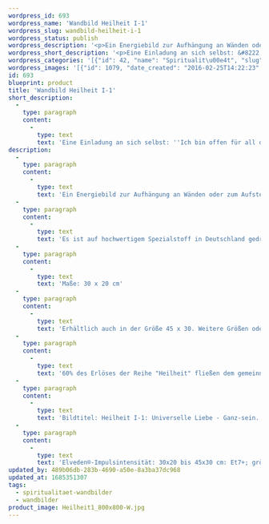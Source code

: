 ```yaml
---
wordpress_id: 693
wordpress_name: 'Wandbild Heilheit I-1'
wordpress_slug: wandbild-heilheit-i-1
wordpress_status: publish
wordpress_description: '<p>Ein Energiebild zur Aufhängung an Wänden oder zum Aufstellen im Raum mit dem aktivierbaren feinstofflichen Informationsfeld: Heilheit - Universelle Liebe - Ganz-sein - Integration: Ein Zustand innerer Heilheit, der sich ausbreiten kann im eigenen System. Eine Einladung an sich selbst aussprechen, sich ganz einzufinden in sich selbst. Offen zu sein in Bezug zu allem, was die eigene Identität in ihrer Wahrhaftigkeit, auch im Sinne einer Authentizität, ausmacht. Wie jedes andere Bild aus der Reihe ''Heilheit I'' repräsentiert auch dieses die stimmige Erfahrung, eingebunden zu sein in das, was wir "universelle Liebe" nennen. Sie repräsentieren besonders "reine" und "komplexe Felder sämtlicher Elveden Energiebilder.</p><p>Es ist auf hochwertigem Spezialstoff in Deutschland gedruckt und sorgfältig in Handarbeit auf Holzkeilrahmen aufgezogen. Laut Herstellerangaben ist der farbintensive Druck 70 Jahre lichtecht, waschbar und in einem umweltorientierten Verfahren hergestellt. Der Oberstoff ist mit einer Spezialbeschichtung unterfüttert, so dass, bei Aufhängung an der Wand, der rückseitige Holzrahmen auch bei hellen Farben unsichtbar ist. (In der Onlineansicht ist unser Bild mit einem Wasserzeichen geschützt. Wir bitten um Ihr Verständnis. Im Original ist der Schriftzung „Energiebild Elveden Verlag“ entfernt.)</p><p>Maße: 30 x 20 cm</p><p>Erhältlich auch in der Größe 45 x 30. Weitere Größen oder andere Seitenverhältnisse, sind bis 200 cm individuell für Sie innerhalb weniger Tage herstellbar. Bitte kontaktieren Sie uns hierfür unter <a href="mailto:info@elvedenverlag.de">info@elvedenverlag.de</a>.</p><p>60% des Erlöses der Reihe "Heilheit" fließen dem <a href="http://www.elveden.de/foerderverein/">gemeinnützigen Elveden Förderverein e.V</a>. zu.</p><p>Bildtitel: Heilheit I-1: Universelle Liebe - Ganz-sein. Reihe: Heilheit</p><p>Elveden®-Impulsintensität: 30x20 bis 45x30 cm: Et7+; größere Formate: Et6+</p><p><a href="https://my.feenbaum.de/anwendung-energie-wandbilder/">Anwendungshinweise</a>      <a href="https://my.feenbaum.de/produktinformation-wandbilder/">Produktinformationen</a></p>'
wordpress_short_description: '<p>Eine Einladung an sich selbst: &#8222;Ich bin offen für all das, was ich in meiner Ganzheit warhhaftig bin&#8220;</p>'
wordpress_categories: '[{"id": 42, "name": "Spiritualit\u00e4t", "slug": "spiritualitaet-wandbilder"}, {"id": 24, "name": "Wandbilder", "slug": "wandbilder"}]'
wordpress_images: '[{"id": 1079, "date_created": "2016-02-25T14:22:23", "date_created_gmt": "2016-02-25T12:22:23", "date_modified": "2016-02-25T14:22:23", "date_modified_gmt": "2016-02-25T12:22:23", "src": "https://my.feenbaum.de/wp-content/uploads/2016/02/Heilheit1_800x800-W.jpg", "name": "Heilheit1_800x800-W", "alt": ""}]'
id: 693
blueprint: product
title: 'Wandbild Heilheit I-1'
short_description:
  -
    type: paragraph
    content:
      -
        type: text
        text: 'Eine Einladung an sich selbst: ''Ich bin offen für all das, was ich in meiner Ganzheit warhhaftig bin'''
description:
  -
    type: paragraph
    content:
      -
        type: text
        text: 'Ein Energiebild zur Aufhängung an Wänden oder zum Aufstellen im Raum mit dem aktivierbaren feinstofflichen Informationsfeld: Heilheit - Universelle Liebe - Ganz-sein - Integration: Ein Zustand innerer Heilheit, der sich ausbreiten kann im eigenen System. Eine Einladung an sich selbst aussprechen, sich ganz einzufinden in sich selbst. Offen zu sein in Bezug zu allem, was die eigene Identität in ihrer Wahrhaftigkeit, auch im Sinne einer Authentizität, ausmacht. Wie jedes andere Bild aus der Reihe ''Heilheit I'' repräsentiert auch dieses die stimmige Erfahrung, eingebunden zu sein in das, was wir "universelle Liebe" nennen. Sie repräsentieren besonders "reine" und "komplexe Felder sämtlicher Elveden Energiebilder.'
  -
    type: paragraph
    content:
      -
        type: text
        text: 'Es ist auf hochwertigem Spezialstoff in Deutschland gedruckt und sorgfältig in Handarbeit auf Holzkeilrahmen aufgezogen. Laut Herstellerangaben ist der farbintensive Druck 70 Jahre lichtecht, waschbar und in einem umweltorientierten Verfahren hergestellt. Der Oberstoff ist mit einer Spezialbeschichtung unterfüttert, so dass, bei Aufhängung an der Wand, der rückseitige Holzrahmen auch bei hellen Farben unsichtbar ist. (In der Onlineansicht ist unser Bild mit einem Wasserzeichen geschützt. Wir bitten um Ihr Verständnis. Im Original ist der Schriftzung „Energiebild Elveden Verlag“ entfernt.)'
  -
    type: paragraph
    content:
      -
        type: text
        text: 'Maße: 30 x 20 cm'
  -
    type: paragraph
    content:
      -
        type: text
        text: 'Erhältlich auch in der Größe 45 x 30. Weitere Größen oder andere Seitenverhältnisse, sind bis 200 cm individuell für Sie innerhalb weniger Tage herstellbar. Bitte kontaktieren Sie uns hierfür unter info@elvedenverlag.de.'
  -
    type: paragraph
    content:
      -
        type: text
        text: '60% des Erlöses der Reihe "Heilheit" fließen dem gemeinnützigen Elveden Förderverein e.V. zu.'
  -
    type: paragraph
    content:
      -
        type: text
        text: 'Bildtitel: Heilheit I-1: Universelle Liebe - Ganz-sein. Reihe: Heilheit'
  -
    type: paragraph
    content:
      -
        type: text
        text: 'Elveden®-Impulsintensität: 30x20 bis 45x30 cm: Et7+; größere Formate: Et6+'
updated_by: 489b06db-283b-4690-a50e-8a3ba37dc968
updated_at: 1685351307
tags:
  - spiritualitaet-wandbilder
  - wandbilder
product_image: Heilheit1_800x800-W.jpg
---
```

